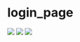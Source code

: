 # login_page

<img src="https://github.com/Eku0425/login_page/assets/149374328/6d1836b4-3385-4da8-ba65-6b4811a60b22">
<img src="https://github.com/Eku0425/login_page/assets/149374328/341d6d58-c979-40cd-91ab-9f0ac494bb77">
<img src="https://github.com/Eku0425/login_page/assets/149374328/6cbb3e6a-aa78-46f4-8247-7a015f1ad3f2">
